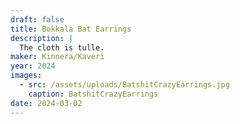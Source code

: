 ```yaml
---
draft: false
title: Bokkala Bat Earrings
description: |
  The cloth is tulle.
maker: Kinnera/Kaveri
year: 2024
images:
  - src: /assets/uploads/BatshitCrazyEarrings.jpg
    caption: BatshitCrazyEarrings
date: 2024-03-02
---
```

